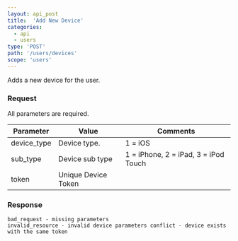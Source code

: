 ```yaml
---
layout: api_post
title:  'Add New Device'
categories:
  - api
  - users
type: 'POST'
path: '/users/devices'
scope: 'users'
---
```


Adds a new device for the user.

### Request

All parameters are required.

<table class="table table-bordered table-striped">
	<thead>
		<tr>
			<th>Parameter</th>
			<th>Value</th>
			<th>Comments</th>
		</tr>
  </thead>
	<tbody>
		<tr><td>device_type</td><td>Device type.</td><td>1 = iOS</td></tr>
		<tr><td>sub_type</td><td>Device sub type</td><td>1 = iPhone, 2 = iPad, 3 = iPod Touch</td></tr>
		<tr><td>token</td><td>Unique Device Token</td><td></td></tr>
	</tbody>
</table>

### Response

<code class="inline-code">bad\_request - missing parameters
invalid\_resource - invalid device parameters
conflict - device exists with the same token</code>